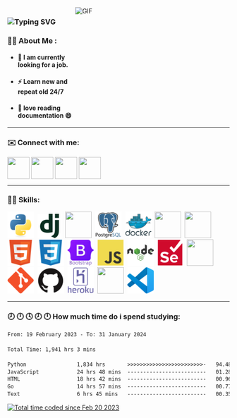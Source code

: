 <img alt="GIF" src="https://media.giphy.com/media/JIX9t2j0ZTN9S/giphy.gif" width="350" height="260" align="right" /> 

### ![Typing SVG](https://readme-typing-svg.herokuapp.com/?color=e66761font=Terminal+Dosis+Regular&lines&lines=Hi%20there%20%F0%9F%91%8B%20I%27m%20a%20Python%20developer)

### :man_technologist: About Me :
- #### :telescope: I am currently looking for a job.

- #### :zap: Learn new and repeat old 24/7

- #### :scroll: love reading documentation :smile:


---
### :envelope: Connect with me:
<p align="left">
<a href="https://www.linkedin.com/in/vitaly-zhidovitch/" target="blank"><img align="center" src="https://cdn-icons-png.flaticon.com/512/3536/3536505.png" height="50" width="50" /></a>
<a href="https://t.me/NeMmiddle" target="blank"><img align="center" src="https://cdn-icons-png.flaticon.com/512/2111/2111646.png" height="50" width="50" /></a>
<a href="https://vk.com/universe_vitalika" target="blank"><img align="center" src="https://cdn-icons-png.flaticon.com/512/5968/5968835.png" height="50" width="50" /></a>
<a href="https://www.instagram.com/small_digitaluns/" target="blank"><img align="center" src="https://cdn-icons-png.flaticon.com/512/2111/2111463.png" height="50" width="50" /></a>

---
### :male_detective: Skills:
<div>
  <img src="https://github.com/devicons/devicon/blob/master/icons/python/python-original.svg" width="60" height="60"/>&nbsp;
  <img src="https://github.com/devicons/devicon/blob/master/icons/django/django-plain.svg" width="55" height="55"/>&nbsp;
  <img src="https://s3.amazonaws.com/media-p.slid.es/uploads/708405/images/4005243/django_rest_500x500.png" width="60" height="60"/>&nbsp;
  <img src="https://github.com/devicons/devicon/blob/master/icons/postgresql/postgresql-original-wordmark.svg" width="60" height="60"/>&nbsp;
  <img src="https://github.com/devicons/devicon/blob/master/icons/docker/docker-original-wordmark.svg" width="60" height="60"/>&nbsp;
  <img src="https://avatars.githubusercontent.com/u/10251060?s=200&v=4" width="60" height="60"/>&nbsp;
  <img src="https://docs.celeryq.dev/en/stable/_static/celery_512.png" width="60" height="60"/>&nbsp;
  <img src="https://github.com/devicons/devicon/blob/master/icons/html5/html5-original.svg" width="60" height="60"/>&nbsp;
  <img src="https://github.com/devicons/devicon/blob/master/icons/css3/css3-original.svg" width="60" height="60"/>&nbsp;
  <img src="https://github.com/devicons/devicon/blob/master/icons/bootstrap/bootstrap-original-wordmark.svg" width="60" height="60"/>&nbsp;
  <img src="https://github.com/devicons/devicon/blob/master/icons/javascript/javascript-original.svg" width="60" height="60"/>&nbsp;
  <img src="https://github.com/devicons/devicon/blob/master/icons/nodejs/nodejs-original-wordmark.svg" width="60" height="60"/>&nbsp;
  <img src="https://github.com/devicons/devicon/blob/master/icons/selenium/selenium-original.svg" width="60" height="60"/>&nbsp;
  <img src="https://raw.githubusercontent.com/daniilshat/daniilshat/2583381c09497c680369e95dce7e029d93484d94/icons/Bash.svg" width="60" height="60"/>&nbsp;
  <img src="https://github.com/devicons/devicon/blob/master/icons/git/git-original.svg" width="60" height="60"/>&nbsp;
  <img src="https://github.com/devicons/devicon/blob/master/icons/github/github-original.svg" width="60" height="60"/>&nbsp;
  <img src="https://github.com/devicons/devicon/blob/master/icons/heroku/heroku-original-wordmark.svg" width="60" height="60"/>&nbsp;
  <img src="https://raw.githubusercontent.com/daniilshat/daniilshat/2583381c09497c680369e95dce7e029d93484d94/icons/PyCharm.svg" width="60" height="60"/>&nbsp;
  <img src="https://github.com/devicons/devicon/blob/master/icons/vscode/vscode-original.svg" width="60" height="60"/>&nbsp;
</div>

---
### :clock8: :clock12: :clock4: :clock8: :clock12: How much time do i spend studying:

<!--START_SECTION:waka-->

```txt
From: 19 February 2023 - To: 31 January 2024

Total Time: 1,941 hrs 3 mins

Python                1,834 hrs       >>>>>>>>>>>>>>>>>>>>>>>>-   94.48 %
JavaScript            24 hrs 48 mins  -------------------------   01.28 %
HTML                  18 hrs 42 mins  -------------------------   00.96 %
Go                    14 hrs 57 mins  -------------------------   00.77 %
Text                  6 hrs 45 mins   -------------------------   00.35 %
```

<!--END_SECTION:waka-->

<div align="left">
<a href="https://wakatime.com/@c519732b-c135-487c-9568-c743bfa69d03"><img src="https://wakatime.com/badge/user/c519732b-c135-487c-9568-c743bfa69d03.svg" alt="Total time coded since Feb 20 2023" /></a>
</div>
